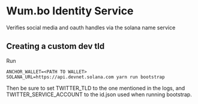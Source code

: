 # Wum.bo Identity Service

Verifies social media and oauth handles via the solana name service

## Creating a custom dev tld

Run 
```
ANCHOR_WALLET=<PATH TO WALLET> SOLANA_URL=https://api.devnet.solana.com yarn run bootstrap
```

Then be sure to set TWITTER_TLD to the one mentioned in the logs, and TWITTER_SERVICE_ACCOUNT to the id.json used when running bootstrap.
